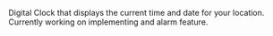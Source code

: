 Digital Clock that displays the current time and date for your location.  Currently working on implementing and alarm feature.
